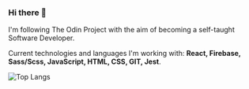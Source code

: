 ### Hi there 👋

I'm following The Odin Project with the aim of becoming a self-taught Software Developer.

Current technologies and languages I'm working with: **React, Firebase, Sass/Scss, JavaScript, HTML, CSS, GIT, Jest**. 

![Top Langs](https://github-readme-stats.vercel.app/api/top-langs/?username=hebiscus&layout=compact)
